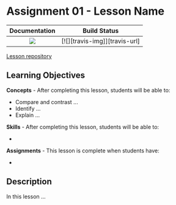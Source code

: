 # Assignment 01 - Lesson Name

| **Documentation**                       | **Build Status**                 |
|:---------------------------------------:|:--------------------------------:|
| [![][docs-stable-img]][docs-stable-url] | [![][travis-img]][travis-url]    |

[Lesson repository](#)

## Learning Objectives

**Concepts** - After completing this lesson, students will be able to:

- Compare and contrast ...
- Identify ...
- Explain ...

**Skills** - After completing this lesson, students will be able to:

-

**Assignments** - This lesson is complete when students have:

-

## Description

In this lesson ...


[docs-stable-img]: https://img.shields.io/badge/docs-stable-blue.svg
[docs-stable-url]: https://wellesley-bisc195.github.io/assignment_01/stable
